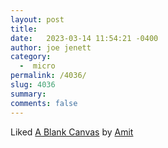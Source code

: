 ```yaml
---
layout: post
title:  
date:   2023-03-14 11:54:21 -0400
author: joe jenett
category:
  -  micro
permalink: /4036/
slug: 4036
summary: 
comments: false
---
```

Liked <a class="u-url" title="writing.as.amit" href="https://amitg.blog/a-blank-canvas">A Blank Canvas</a> by <span class="p-name"><a href="https://micro.blog/amit">Amit</a></span>


<a style="display:none;" href="https://brid.gy/publish/mastodon"><small>(cross-posted to mastodon)</small></a>